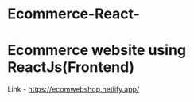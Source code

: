 # Ecommerce-React-

# Ecommerce website using ReactJs(Frontend)
Link - https://ecomwebshop.netlify.app/



